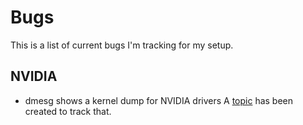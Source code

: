 # Bugs

This is a list of current bugs I'm tracking for my setup.

## NVIDIA

* dmesg shows a kernel dump for NVIDIA drivers
  A [topic](https://devtalk.nvidia.com/default/topic/1031067/linux/-linux416-nvidia-390-48-nvidia_stack_cache-rip-0010-usercopy_warn-0x7e-0xa0/)
  has been created to track that.
